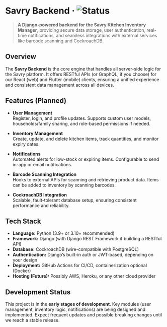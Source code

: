 # Savry Backend &middot; ![Status](https://img.shields.io/badge/Status-Under%20Development-orange)

> **A Django-powered backend for the Savry Kitchen Inventory Manager**, providing secure data storage, user authentication, real-time notifications, and seamless integrations with external services like barcode scanning and CockroachDB.

## Overview

The **Savry Backend** is the core engine that handles all server-side logic for the Savry platform. It offers RESTful APIs (or GraphQL, if you choose) for our React (web) and Flutter (mobile) clients, ensuring a unified experience and consistent data management across all devices.

## Features (Planned)

- **User Management**  
  Register, login, and profile updates. Supports custom user models, households/family sharing, and role-based permissions if needed.

- **Inventory Management**  
  Create, update, and delete kitchen items, track quantities, and monitor expiry dates.

- **Notifications**  
  Automated alerts for low-stock or expiring items. Configurable to send in-app or email notifications.

- **Barcode Scanning Integration**  
  Hooks to external APIs for scanning and retrieving product data. Items can be added to inventory by scanning barcodes.

- **CockroachDB Integration**  
  Scalable, fault-tolerant database setup, ensuring consistent performance and reliability.

## Tech Stack

- **Language:** Python (3.9+ or 3.10+ recommended)
- **Framework:** Django (with Django REST Framework if building a RESTful API)
- **Database:** CockroachDB (wire-compatible with PostgreSQL)
- **Authentication:** Django’s built-in auth or JWT-based, depending on your design
- **Deployment:** GitHub Actions for CI/CD, containerization optional (Docker)
- **Hosting (Future):** Possibly AWS, Heroku, or any other cloud provider

## Development Status

This project is in the **early stages of development**. Key modules (user management, inventory logic, notifications) are being designed and implemented. Expect frequent updates and possible breaking changes until we reach a stable release.

